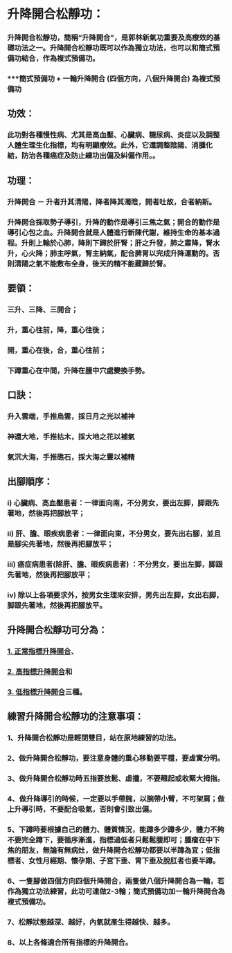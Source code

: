 # 升降開合松靜功：
### 升降開合松靜功，簡稱“升降開合”，是郭林新氣功重要及高療效的基礎功法之一。升降開合松靜功既可以作為獨立功法，也可以和簡式預備功結合，作為複式預備功。
### ***簡式預備功 + 一輪升降開合 (四個方向，八個升降開合) 為複式預備功

## 功效：
### 此功對各種慢性病、尤其是高血壓、心臟病、糖尿病、炎症以及調整人體生理生化指標，均有明顯療效。此外，它還調整陰陽、消腫化結，防治各種癌症及防止練功出偏及糾偏作用。。

## 功理：
### 升降開合 － 升者升其清陽，降者降其濁陰，開者吐故，合者納新。
### 升降開合採取勢子導引，升降的動作是導引三焦之氣；開合的動作是導引心包之血。升降開合就是人體進行新陳代謝，維持生命的基本過程。升則上輸於心肺，降則下歸於肝腎；肝之升發，肺之肅降，腎水升，心火降；肺主呼氣，腎主納氣，配合脾胃以完成升降運動的。否則清陽之氣不能敷布全身，後天的精不能藏歸於腎。

## 要領：
### 三升、三降、三開合；
### 升，重心往前，降，重心往後；
### 開，重心在後，合，重心往前；
### 下蹲重心在中間，升降在膻中穴處變換手勢。

## 口訣：
### 升入雲端，手推烏雲，採日月之光以補神
### 神還大地，手推枯木，採大地之花以補氣
### 氣沉大海，手推礁石，採大海之靈以補精

## 出腳順序：
### i) 心臟病、高血壓患者：一律面向南，不分男女，要出左脚，脚跟先著地，然後再把腳放平； 
### ii) 肝、膽、眼疾病患者：一律面向東，不分男女，要先出右腳，並且是腳尖先著地，然後再把腳放平；
### iii) 癌症病患者(除肝、膽、眼疾病患者) ：不分男女，要出左脚，脚跟先著地，然後再把腳放平；
### iv) 除以上各項要求外，按男女生理來安排，男先出左脚，女出右脚，脚跟先著地，然後再把腳放平。

## 升降開合松靜功可分為：
### [1. 正常指標升降開合](/升降4.md)、
### [2. 高指標升降開合](/升降5.md)和
### [3. 低指標升降開合](/升降6.md)三種。
 
## 練習升降開合松靜功的注意事項：
### 1、升降開合松靜功是輕閉雙目，站在原地練習的功法。
### 2、做升降開合松靜功，要注意身體的重心移動要平穩，要虛實分明。
### 3、做升降開合松靜功時五指要放鬆、虛攏，不要翹起或收緊大拇指。
### 4、做升降導引的時候，一定要以手帶腕，以腕帶小臂，不可架肩；做上升導引時，不要配合吸氣，否則會引致出偏。
### 5、下蹲時要根據自己的體力、體質情況，能蹲多少蹲多少，體力不夠不要完全蹲下，要循序漸進，指標過低者只鬆鬆腰即可；腫瘤在中下焦的朋友，無論有無病灶，做升降開合松靜功都要以半蹲為宜；低指標者、女性月經期、懷孕期、子宮下垂、胃下垂及脫肛者也要半蹲。
### 6、一隻腳做四個方向四個升降開合，兩隻做八個升降開合為一輪，若作為獨立功法練習，此功可連做2-3輪；簡式預備功加一輪升降開合為複式預備功。
### 7、松靜狀態越深、越好，內氣就產生得越快、越多。
### 8、以上各條適合所有指標的升降開合。



